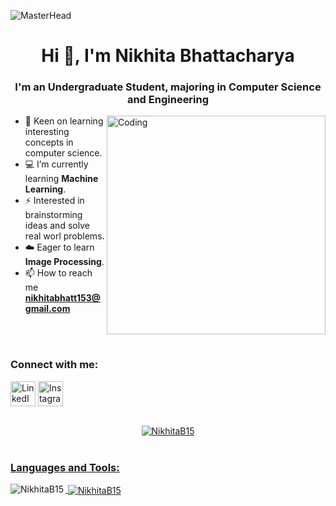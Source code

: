 ![MasterHead](https://static.pingcap.com/files/2022/12/05072707/chatGPT-GitHub-banner.jpg)
<h1 align="center">Hi 👋, I'm Nikhita Bhattacharya</h1>
<h3 align="center">I'm an Undergraduate Student, majoring in Computer Science and Engineering</h3>
<img align="right" alt="Coding" width="350" src="https://res.cloudinary.com/practicaldev/image/fetch/s--2bZIjPGC--/c_limit%2Cf_auto%2Cfl_progressive%2Cq_66%2Cw_880/https://dev-to-uploads.s3.amazonaws.com/i/d4tvukbt5mra37cvwklk.gif">
</p>

- 🌱 Keen on learning interesting concepts in computer science.
- 💻 I’m currently learning **Machine Learning**.
- ⚡ Interested in brainstorming ideas and solve real worl problems.
- ☁️ Eager to learn **Image Processing**.
- 📫 How to reach me **nikhitabhatt153@gmail.com**

</a>
<br>
<br>
<h3 align="left">Connect with me:</h3>
<p align="left">
<a href="https://www.linkedin.com/in/nikhita-bhattacharya-52323a219/" target="blank"><img align="center" src="https://www.iconpacks.net/icons/2/free-linkedin-logo-icon-2430-thumb.png" alt="LinkedIn" height="40" width="40" /></a>
<a href="https://www.instagram.com/monochromatic_canvas15/" target="blank"><img align="center" src="https://png.pngtree.com/png-vector/20221018/ourmid/pngtree-instagram-icon-png-image_6315974.png" alt="Instagram" height="40" width="40" /></a>

<br>
<br>

</p>
<p align="center"> <a href="https://github.com/ryo-ma/github-profile-trophy"><img src="https://github-profile-trophy.vercel.app/?username=NikhitaB15" alt="NikhitaB15" />

<br>
<br>
<h3 align="left">Languages and Tools:</h3>

<p><img align="left" src="https://github-readme-stats.vercel.app/api/top-langs?username=NikhitaB15&show_icons=true&locale=en&layout=compact" alt="NikhitaB15" /></p>

<p>&nbsp;<img align="center" src="https://github-readme-stats.vercel.app/api?username=NikhitaB15&show_icons=true&locale=en" alt="NikhitaB15" /></p>
